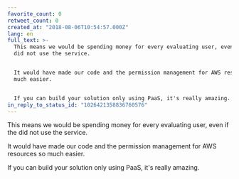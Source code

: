 ```yaml
---
favorite_count: 0
retweet_count: 0
created_at: "2018-08-06T10:54:57.000Z"
lang: en
full_text: >-
  This means we would be spending money for every evaluating user, even if the
  did not use the service.


  It would have made our code and the permission management for AWS resources so
  much easier.


  If you can build your solution only using PaaS, it's really amazing.
in_reply_to_status_id: "1026421358836760576"
---
```


This means we would be spending money for every evaluating user, even if the did
not use the service.

It would have made our code and the permission management for AWS resources so
much easier.

If you can build your solution only using PaaS, it's really amazing.
